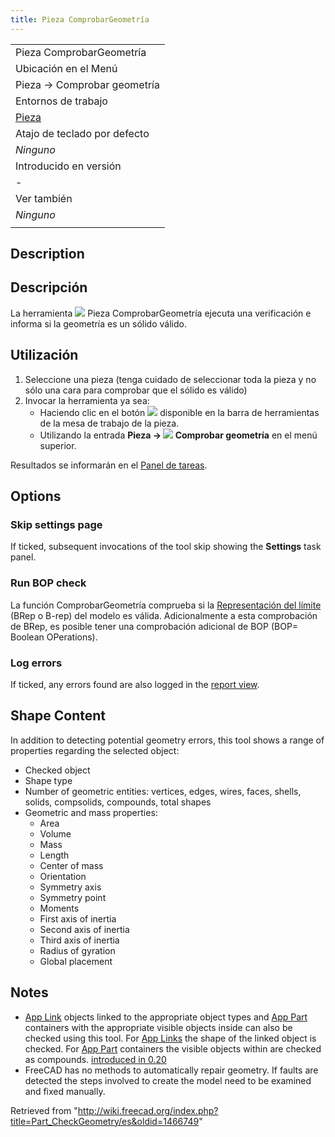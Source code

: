 ```yaml
---
title: Pieza ComprobarGeometría
---
```

|  |
| --- |
| Pieza ComprobarGeometría |
| Ubicación en el Menú |
| Pieza → Comprobar geometría |
| Entornos de trabajo |
| [Pieza](/Part_Workbench/es "Part Workbench/es") |
| Atajo de teclado por defecto |
| *Ninguno* |
| Introducido en versión |
| - |
| Ver también |
| *Ninguno* |
|  |

## Description

## Descripción

La herramienta ![](/images/Part_CheckGeometry.svg) Pieza ComprobarGeometría ejecuta una verificación e informa si la geometría es un sólido válido.

## Utilización

1. Seleccione una pieza (tenga cuidado de seleccionar toda la pieza y no sólo una cara para comprobar que el sólido es válido)
2. Invocar la herramienta ya sea:
   * Haciendo clic en el botón ![](/images/Part_CheckGeometry.svg) disponible en la barra de herramientas de la mesa de trabajo de la pieza.
   * Utilizando la entrada **Pieza → ![](/images/Part_CheckGeometry.svg) Comprobar geometría** en el menú superior.

Resultados se informarán en el [Panel de tareas](/Task_panel/es "Task panel/es").

## Options

### Skip settings page

If ticked, subsequent invocations of the tool skip showing the **Settings** task panel.

### Run BOP check

La función ComprobarGeometría comprueba si la [Representación del límite](https://en.wikipedia.org/wiki/Boundary_representation) (BRep o B-rep) del modelo es válida. Adicionalmente a esta comprobación de BRep, es posible tener una comprobación adicional de BOP (BOP= Boolean OPerations).

### Log errors

If ticked, any errors found are also logged in the [report view](/Report_view "Report view").

## Shape Content

In addition to detecting potential geometry errors, this tool shows a range of properties regarding the selected object:

* Checked object
* Shape type
* Number of geometric entities: vertices, edges, wires, faces, shells, solids, compsolids, compounds, total shapes
* Geometric and mass properties:
  + Area
  + Volume
  + Mass
  + Length
  + Center of mass
  + Orientation
  + Symmetry axis
  + Symmetry point
  + Moments
  + First axis of inertia
  + Second axis of inertia
  + Third axis of inertia
  + Radius of gyration
  + Global placement

## Notes

* [App Link](/App_Link "App Link") objects linked to the appropriate object types and [App Part](/App_Part "App Part") containers with the appropriate visible objects inside can also be checked using this tool. For [App Links](/App_Link "App Link") the shape of the linked object is checked. For [App Part](/App_Part "App Part") containers the visible objects within are checked as compounds. [introduced in 0.20](/Release_notes_0.20 "Release notes 0.20")
* FreeCAD has no methods to automatically repair geometry. If faults are detected the steps involved to create the model need to be examined and fixed manually.

Retrieved from "<http://wiki.freecad.org/index.php?title=Part_CheckGeometry/es&oldid=1466749>"